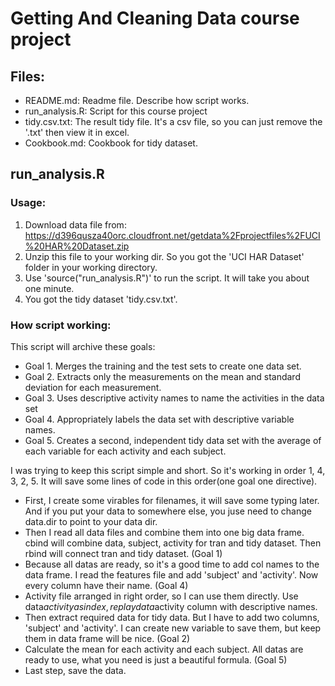 Getting And Cleaning Data course project
======================

## Files:
* README.md:            Readme file. Describe how script works.
* run_analysis.R:       Script for this course project
* tidy.csv.txt:         The result tidy file. It's a csv file, so you can just remove the '.txt' then view it in excel.
* Cookbook.md:          Cookbook for tidy dataset.

## run_analysis.R
### Usage:
1. Download data file from: https://d396qusza40orc.cloudfront.net/getdata%2Fprojectfiles%2FUCI%20HAR%20Dataset.zip 
2. Unzip this file to your working dir. So you got the 'UCI HAR Dataset' folder in your working directory.
3. Use 'source("run_analysis.R")' to run the script. It will take you about one minute.
4. You got the tidy dataset 'tidy.csv.txt'.

### How script working:
This script will archive these goals:
* Goal 1. Merges the training and the test sets to create one data set.
* Goal 2. Extracts only the measurements on the mean and standard deviation for  each measurement. 
* Goal 3. Uses descriptive activity names to name the activities in the data set
* Goal 4. Appropriately labels the data set with descriptive variable names. 
* Goal 5. Creates a second, independent tidy data set with the average of each variable for each activity and each subject. 

I was trying to keep this script simple and short. So it's working in order 1, 4, 3, 2, 5. It will save some lines of code in this order(one goal one directive).

* First, I create some virables for filenames, it will save some typing later. And if you put your data to somewhere else, you juse need to change data.dir to point to your data dir.
* Then I read all data files and combine them into one big data frame. cbind will combine data, subject, activity for tran and tidy dataset. Then rbind will connect tran and tidy dataset. (Goal 1)
* Because all datas are ready, so it's a good time to add col names to the data frame. I read the features file and add 'subject' and 'activity'. Now every column have their name. (Goal 4)
* Activity file arranged in right order, so I can use them directly. Use data$activity as index, replay data$activity column with descriptive names.
* Then extract required data for tidy data. But I have to add two columns, 'subject' and 'activity'. I can create new variable to save them, but keep them in data frame will be nice. (Goal 2)
* Calculate the mean for each activity and each subject. All datas are ready to use, what you need is just a beautiful formula. (Goal 5)
* Last step, save the data.
